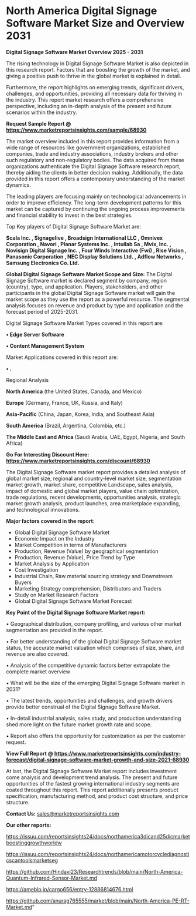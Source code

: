 # North America Digital Signage Software Market Size and Overview 2031

<Strong> Digital Signage Software Market Overview 2025 - 2031</strong>

The rising technology in Digital Signage Software Market is also depicted in this research report. Factors that are boosting the growth of the market, and giving a positive push to thrive in the global market is explained in detail.

Furthermore, the report highlights on emerging trends, significant drivers, challenges, and opportunities, providing all necessary data for thriving in the industry. This report market research offers a comprehensive perspective, including an in-depth analysis of the present and future scenarios within the industry.

<strong>Request Sample Report @ <a href=https://www.marketreportsinsights.com/sample/68930>https://www.marketreportsinsights.com/sample/68930</a></strong>

The market overview included in this report provides information from a wide range of resources like government organizations, established companies, trade and industry associations, industry brokers and other such regulatory and non-regulatory bodies. The data acquired from these organizations authenticate the Digital Signage Software research report, thereby aiding the clients in better decision making. Additionally, the data provided in this report offers a contemporary understanding of the market dynamics.

The leading players are focusing mainly on technological advancements in order to improve efficiency. The long-term development patterns for this market can be captured by continuing the ongoing process improvements and financial stability to invest in the best strategies.

Top Key players of Digital Signage Software Market are:

<strong>Scala Inc. , Signagelive , Broadsign International LLC , Omnivex Corporation , Navori , Planar Systems Inc. , Intuilab Sa , Mvix, Inc. , Novisign Digital Signage Inc. , Four Winds Interactive (Fwi) , Rise Vision , Panasonic Corporation , NEC Display Solutions Ltd. , Adflow Networks , Samsung Electronics Co. Ltd.</strong>

<strong><b>Global Digital Signage Software Market Scope and Size:</b></strong>
The Digital Signage Software market is declared segment by company, region (country), type, and application. Players, stakeholders, and other participants in the global Digital Signage Software market will gain the market scope as they use the report as a powerful resource. The segmental analysis focuses on revenue and product by type and application and the forecast period of 2025-2031.

Digital Signage Software Market Types covered in this report are:

<strong>• Edge Server Software

• Content Management System</strong>

Market Applications covered in this report are:

<strong>• .</strong> 

Regional Analysis

<strong>North America</strong> (the United States, Canada, and Mexico)

<strong>Europe</strong> (Germany, France, UK, Russia, and Italy)

<strong>Asia-Pacific</strong> (China, Japan, Korea, India, and Southeast Asia)

<strong>South America</strong> (Brazil, Argentina, Colombia, etc.)

<strong>The Middle East and Africa</strong> (Saudi Arabia, UAE, Egypt, Nigeria, and South Africa)

<strong>Go For Interesting Discount Here: <a href=https://www.marketreportsinsights.com/discount/68930>https://www.marketreportsinsights.com/discount/68930</a></strong>

The Digital Signage Software market report provides a detailed analysis of global market size, regional and country-level market size, segmentation market growth, market share, competitive Landscape, sales analysis, impact of domestic and global market players, value chain optimization, trade regulations, recent developments, opportunities analysis, strategic market growth analysis, product launches, area marketplace expanding, and technological innovations.

<strong><b>Major factors covered in the report:</b></strong>
<ul>
  <li>Global Digital Signage Software Market </li>
  <li>Economic Impact on the Industry</li>
  <li>Market Competition in terms of Manufacturers</li>
  <li>Production, Revenue (Value) by geographical segmentation</li>
  <li>Production, Revenue (Value), Price Trend by Type</li>
  <li>Market Analysis by Application</li>
  <li>Cost Investigation</li>
  <li>Industrial Chain, Raw material sourcing strategy and Downstream Buyers</li>
  <li>Marketing Strategy comprehension, Distributors and Traders</li>
  <li>Study on Market Research Factors</li>
  <li>Global Digital Signage Software Market Forecast</li>
</ul>

<strong><b>Key Point of the Digital Signage Software Market report:</b></strong>

• Geographical distribution, company profiling, and various other market segmentation are provided in the report.

• For better understanding of the global Digital Signage Software market status, the accurate market valuation which comprises of size, share, and revenue are also covered.

• Analysis of the competitive dynamic factors better extrapolate the complete market overview

• What will be the size of the emerging Digital Signage Software market in 2031?

• The latest trends, opportunities and challenges, and growth drivers provide better construal of the Digital Signage Software Market.

• In-detail industrial analysis, sales study, and production understanding shed more light on the future market growth rate and scope.

• Report also offers the opportunity for customization as per the customer request.

<strong><b>View Full Report @ <a href=https://www.marketreportsinsights.com/industry-forecast/digital-signage-software-market-growth-and-size-2021-68930>https://www.marketreportsinsights.com/industry-forecast/digital-signage-software-market-growth-and-size-2021-68930</a></b></strong>


At last, the Digital Signage Software Market report includes investment come analysis and development trend analysis. The present and future opportunities of the fastest growing international industry segments are coated throughout this report. This report additionally presents product specification, manufacturing method, and product cost structure, and price structure.

<strong>Contact Us:</strong>
sales@marketreportsinsights.com

<strong>Our other reports:</strong>

<a href=https://issuu.com/reportsinsights24/docs/northamerica3dicand25dicmarketboostinggrowthworldw>https://issuu.com/reportsinsights24/docs/northamerica3dicand25dicmarketboostinggrowthworldw</a>

<a href=https://issuu.com/reportsinsights24/docs/northamericamotorcyclediagnosticscantoolsmarketseg>https://issuu.com/reportsinsights24/docs/northamericamotorcyclediagnosticscantoolsmarketseg</a>

<a href=https://github.com/Hindavi23/Researchtrends/blob/main/North-America-Quantum-Infrared-Sensor-Market.md>https://github.com/Hindavi23/Researchtrends/blob/main/North-America-Quantum-Infrared-Sensor-Market.md</a>

<a href=https://ameblo.jp/cargo656/entry-12886814676.html>https://ameblo.jp/cargo656/entry-12886814676.html</a>

<a href=https://github.com/anurag765555/market/blob/main/North-America-PE-RT-Market.md>https://github.com/anurag765555/market/blob/main/North-America-PE-RT-Market.md</a>"
